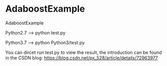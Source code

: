 # AdaboostExample
AdaboostExample

Python2.7 --> python test.py

Python3.7 --> python Python3/test.py

You can dircet run test.py to view the result, the introduction can be found in the CSDN blog:
https://blog.csdn.net/px_528/article/details/72963977

